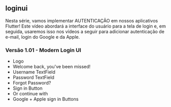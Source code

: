 ## loginui

Nesta série, vamos implementar AUTENTICAÇÃO em nossos aplicativos Flutter! Este vídeo abordará a interface do usuário para a tela de login e, em seguida, usaremos isso nos vídeos a seguir para adicionar autenticação de e-mail, login do Google e da Apple.

### Versão 1.01 - Modern Login UI
 - Logo
 - Welcome back, you've been missed!
 - Username TextField
 - Password TextField
 - Forgot Password?
 - Sign in Button
 - Or continue with
 - Google + Apple sign in Buttons
